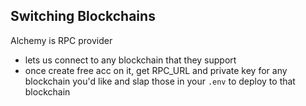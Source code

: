 ## Switching Blockchains

Alchemy is RPC provider

- lets us connect to any blockchain that they support
- once create free acc on it, get RPC_URL and private key for any blockchain you'd like and slap those in your `.env` to deploy to that blockchain
